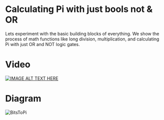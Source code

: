 # Calculating Pi with just bools not & OR
Lets experiment with the basic building blocks of everything. We show the process of math functions like long division, multiplication, and calculating Pi with just OR and NOT logic gates.

Video
=====
[![IMAGE ALT TEXT HERE](https://img.youtube.com/vi/ISuV82p2vck/0.jpg)](https://www.youtube.com/watch?v=ISuV82p2vck)

Diagram
=======
![BitsToPi](https://github.com/user-attachments/assets/e79bc45d-5020-4039-b52d-0c253df4420b)
